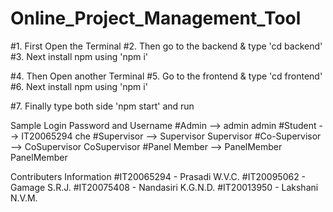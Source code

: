 # Online_Project_Management_Tool

#1. First Open the Terminal
#2. Then go to the backend & type 'cd backend'
#3. Next install npm using 'npm i'

#4. Then Open another Terminal
#5. Go to the frontend & type 'cd frontend'
#6. Next install npm using 'npm i'

#7. Finally type both side 'npm start' and run

Sample Login Password and Username
#Admin --> admin admin
#Student --> IT20065294 che
#Supervisor --> Supervisor Supervisor
#Co-Supervisor --> CoSupervisor CoSupervisor
#Panel Member --> PanelMember PanelMember

Contributers Information
#IT20065294 - Prasadi W.V.C.
#IT20095062 - Gamage S.R.J.
#IT20075408 - Nandasiri K.G.N.D.
#IT20013950 - Lakshani N.V.M.
